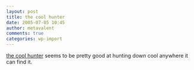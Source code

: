 ```yaml
---
layout: post
title: the cool hunter
date: 2005-07-05 10:45
author: metavalent
comments: true
categories: wp-import
---
```

<a href="https://www.thecoolhunter.net/">the cool hunter</a> seems to be pretty good at hunting down cool anywhere it can find it.
